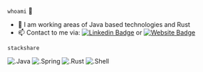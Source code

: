 
`whoami` 👋

- 🔭 I am working areas of Java based technologies and Rust
- 📫 Contact to me via: [![Linkedin Badge](https://img.shields.io/badge/-burakcekil-blue?style=flat-square&logo=Linkedin&logoColor=white&link=https://www.linkedin.com/in/burakcekil/)](https://www.linkedin.com/in/burakcekil/) or [![Website Badge](https://img.shields.io/website?down_color=red&down_message=down&label=burakcekil.com&style=flat-square&up_color=green&up_message=up&url=http%3A%2F%2Fburakcekil.com)](https://burakcekil.com)


`stackshare`

![.Java](https://img.shields.io/badge/Java-5382A1?style=for-the-badge&logo=java&logoColor=EA2E2F)
![.Spring](https://img.shields.io/static/v1?style=for-the-badge&message=Spring&color=success&logo=Spring&logoColor=FFFFFF&label=)
![.Rust](https://img.shields.io/badge/Rust-E33717?style=for-the-badge&logo=rust&logoColor=white)
![.Shell](https://img.shields.io/badge/Shell_Script-121011?style=for-the-badge&logo=gnu-bash&logoColor=white)


